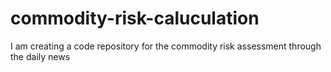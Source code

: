 # commodity-risk-caluculation
I am creating a code repository for the commodity risk assessment through the daily news
